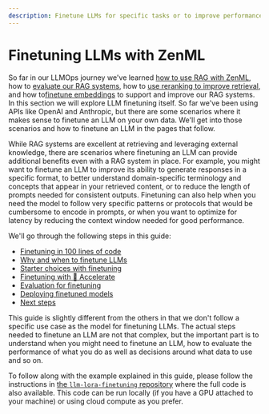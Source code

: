 ```yaml
---
description: Finetune LLMs for specific tasks or to improve performance and cost.
---
```


# Finetuning LLMs with ZenML

So far in our LLMOps journey we've learned [how to use RAG with ZenML](../rag-with-zenml/), how to [evaluate our RAG systems](../evaluation/), how to [use reranking to improve retrieval](../reranking/), and how to[finetune embeddings](../finetuning-embeddings/) to support and improve our RAG systems. In this section we will explore LLM finetuning itself. So far we've been using APIs like OpenAI and Anthropic, but there are some scenarios where it makes sense to finetune an LLM on your own data. We'll get into those scenarios and how to finetune an LLM in the pages that follow.

While RAG systems are excellent at retrieving and leveraging external knowledge, there are scenarios where finetuning an LLM can provide additional benefits even with a RAG system in place. For example, you might want to finetune an LLM to improve its ability to generate responses in a specific format, to better understand domain-specific terminology and concepts that appear in your retrieved content, or to reduce the length of prompts needed for consistent outputs. Finetuning can also help when you need the model to follow very specific patterns or protocols that would be cumbersome to encode in prompts, or when you want to optimize for latency by reducing the context window needed for good performance.

We'll go through the following steps in this guide:

* [Finetuning in 100 lines of code](finetuning-100-loc.md)
* [Why and when to finetune LLMs](why-and-when-to-finetune-llms.md)
* [Starter choices with finetuning](starter-choices-for-finetuning-llms.md)
* [Finetuning with 🤗 Accelerate](finetuning-with-accelerate.md)
* [Evaluation for finetuning](evaluation-for-finetuning.md)
* [Deploying finetuned models](deploying-finetuned-models.md)
* [Next steps](next-steps.md)

This guide is slightly different from the others in that we don't follow a specific use case as the model for finetuning LLMs. The actual steps needed to finetune an LLM are not that complex, but the important part is to understand when you might need to finetune an LLM, how to evaluate the performance of what you do as well as decisions around what data to use and so on.

To follow along with the example explained in this guide, please follow the instructions in [the `llm-lora-finetuning` repository](https://github.com/zenml-io/zenml-projects/tree/main/gamesense) where the full code is also available. This code can be run locally (if you have a GPU attached to your machine) or using cloud compute as you prefer.
